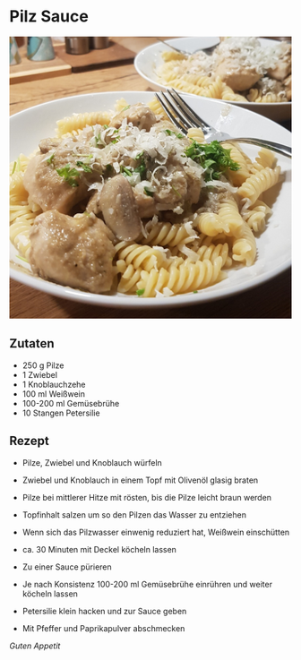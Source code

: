 # Pilz Sauce

![img](imgs/Pilz_Sauce.jpg)

## Zutaten
- 250 g Pilze
- 1 Zwiebel
- 1 Knoblauchzehe
- 100 ml Weißwein
- 100-200 ml Gemüsebrühe
- 10 Stangen Petersilie

## Rezept
- Pilze, Zwiebel und Knoblauch würfeln

- Zwiebel und Knoblauch in einem Topf mit Olivenöl glasig braten

- Pilze bei mittlerer Hitze mit rösten, bis die Pilze leicht braun werden

- Topfinhalt salzen um so den Pilzen das Wasser zu entziehen

- Wenn sich das Pilzwasser einwenig reduziert hat, Weißwein einschütten

- ca. 30 Minuten mit Deckel köcheln lassen

- Zu einer Sauce pürieren

- Je nach Konsistenz 100-200 ml Gemüsebrühe einrühren und weiter köcheln lassen

- Petersilie klein hacken und zur Sauce geben

- Mit Pfeffer und Paprikapulver abschmecken

*Guten Appetit*
